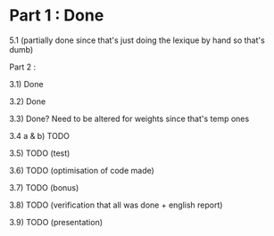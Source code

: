 # Part 1 : Done

5.1 (partially done since that's just doing the lexique by hand so that's dumb)

Part 2 :

3.1) Done

3.2) Done

3.3) Done? Need to be altered for weights since that's temp ones

3.4 a & b) TODO

3.5) TODO (test)

3.6) TODO (optimisation of code made)

3.7) TODO (bonus)

3.8) TODO (verification that all was done + english report)

3.9) TODO (presentation)
